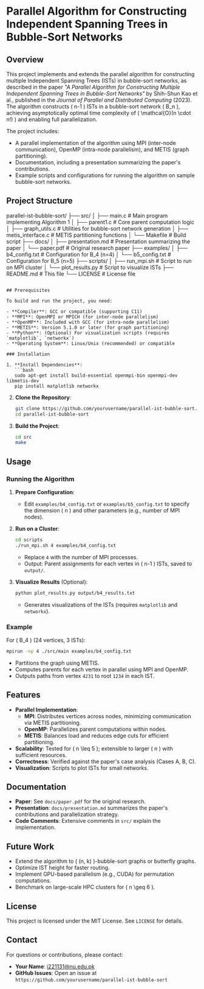 
# Parallel Algorithm for Constructing Independent Spanning Trees in Bubble-Sort Networks

## Overview

This project implements and extends the parallel algorithm for constructing multiple Independent Spanning Trees (ISTs) in bubble-sort networks, as described in the paper *"A Parallel Algorithm for Constructing Multiple Independent Spanning Trees in Bubble-Sort Networks"* by Shih-Shun Kao et al., published in the *Journal of Parallel and Distributed Computing* (2023). The algorithm constructs \( n-1 \) ISTs in a bubble-sort network \( B_n \), achieving asymptotically optimal time complexity of \( \mathcal{O}(n \cdot n!) \) and enabling full parallelization.

The project includes:
- A parallel implementation of the algorithm using MPI (inter-node communication), OpenMP (intra-node parallelism), and METIS (graph partitioning).
- Documentation, including a presentation summarizing the paper's contributions.
- Example scripts and configurations for running the algorithm on sample bubble-sort networks.

## Project Structure

parallel-ist-bubble-sort/
├── src/
│   ├── main.c               # Main program implementing Algorithm 1
│   ├── parent1.c            # Core parent computation logic
│   ├── graph_utils.c        # Utilities for bubble-sort network generation
│   ├── metis_interface.c    # METIS partitioning functions
│   └── Makefile             # Build script
├── docs/
│   ├── presentation.md      # Presentation summarizing the paper
│   └── paper.pdf            # Original research paper
├── examples/
│   ├── b4_config.txt        # Configuration for B_4 (n=4)
│   └── b5_config.txt        # Configuration for B_5 (n=5)
├── scripts/
│   ├── run_mpi.sh           # Script to run on MPI cluster
│   └── plot_results.py      # Script to visualize ISTs
├── README.md                # This file
└── LICENSE                  # License file
```

## Prerequisites

To build and run the project, you need:

- **Compiler**: GCC or compatible (supporting C11)
- **MPI**: OpenMPI or MPICH (for inter-node parallelism)
- **OpenMP**: Included with GCC (for intra-node parallelism)
- **METIS**: Version 5.1.0 or later (for graph partitioning)
- **Python**: (Optional) For visualization scripts (requires `matplotlib`, `networkx`)
- **Operating System**: Linux/Unix (recommended) or compatible

### Installation

1. **Install Dependencies**:
   ```bash
   sudo apt-get install build-essential openmpi-bin openmpi-dev libmetis-dev
   pip install matplotlib networkx
   ```

2. **Clone the Repository**:
   ```bash
   git clone https://github.com/yourusername/parallel-ist-bubble-sort.git
   cd parallel-ist-bubble-sort
   ```

3. **Build the Project**:
   ```bash
   cd src
   make
   ```

## Usage

### Running the Algorithm

1. **Prepare Configuration**:
   - Edit `examples/b4_config.txt` or `examples/b5_config.txt` to specify the dimension \( n \) and other parameters (e.g., number of MPI nodes).

2. **Run on a Cluster**:
   ```bash
   cd scripts
   ./run_mpi.sh 4 examples/b4_config.txt
   ```
   - Replace `4` with the number of MPI processes.
   - Output: Parent assignments for each vertex in \( n-1 \) ISTs, saved to `output/`.

3. **Visualize Results** (Optional):
   ```bash
   python plot_results.py output/b4_results.txt
   ```
   - Generates visualizations of the ISTs (requires `matplotlib` and `networkx`).

### Example

For \( B_4 \) (24 vertices, 3 ISTs):
```bash
mpirun -np 4 ./src/main examples/b4_config.txt
```
- Partitions the graph using METIS.
- Computes parents for each vertex in parallel using MPI and OpenMP.
- Outputs paths from vertex `4231` to root `1234` in each IST.

## Features

- **Parallel Implementation**:
  - **MPI**: Distributes vertices across nodes, minimizing communication via METIS partitioning.
  - **OpenMP**: Parallelizes parent computations within nodes.
  - **METIS**: Balances load and reduces edge cuts for efficient partitioning.
- **Scalability**: Tested for \( n \leq 5 \); extensible to larger \( n \) with sufficient resources.
- **Correctness**: Verified against the paper's case analysis (Cases A, B, C).
- **Visualization**: Scripts to plot ISTs for small networks.

## Documentation

- **Paper**: See `docs/paper.pdf` for the original research.
- **Presentation**: `docs/presentation.md` summarizes the paper's contributions and parallelization strategy.
- **Code Comments**: Extensive comments in `src/` explain the implementation.

## Future Work

- Extend the algorithm to \( (n, k) \)-bubble-sort graphs or butterfly graphs.
- Optimize IST height for faster routing.
- Implement GPU-based parallelism (e.g., CUDA) for permutation computations.
- Benchmark on large-scale HPC clusters for \( n \geq 6 \).

## License

This project is licensed under the MIT License. See `LICENSE` for details.

## Contact

For questions or contributions, please contact:
- **Your Name**: i221131@nu.edu.pk
- **GitHub Issues**: Open an issue at `https://github.com/yourusername/parallel-ist-bubble-sort`
```